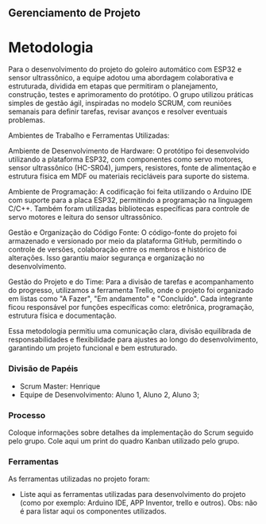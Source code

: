 ## Gerenciamento de Projeto


# Metodologia

Para o desenvolvimento do projeto do goleiro automático com ESP32 e sensor ultrassônico, a equipe adotou uma abordagem colaborativa e estruturada, dividida em etapas que permitiram o planejamento, construção, testes e aprimoramento do protótipo. O grupo utilizou práticas simples de gestão ágil, inspiradas no modelo SCRUM, com reuniões semanais para definir tarefas, revisar avanços e resolver eventuais problemas.

Ambientes de Trabalho e Ferramentas Utilizadas:

Ambiente de Desenvolvimento de Hardware:
O protótipo foi desenvolvido utilizando a plataforma ESP32, com componentes como servo motores, sensor ultrassônico (HC-SR04), jumpers, resistores, fonte de alimentação e estrutura física em MDF ou materiais recicláveis para suporte do sistema.

Ambiente de Programação:
A codificação foi feita utilizando o Arduino IDE com suporte para a placa ESP32, permitindo a programação na linguagem C/C++. Também foram utilizadas bibliotecas específicas para controle de servo motores e leitura do sensor ultrassônico.

Gestão e Organização do Código Fonte:
O código-fonte do projeto foi armazenado e versionado por meio da plataforma GitHub, permitindo o controle de versões, colaboração entre os membros e histórico de alterações. Isso garantiu maior segurança e organização no desenvolvimento.

Gestão do Projeto e do Time:
Para a divisão de tarefas e acompanhamento do progresso, utilizamos a ferramenta Trello, onde o projeto foi organizado em listas como "A Fazer", "Em andamento" e "Concluído". Cada integrante ficou responsável por funções específicas como: eletrônica, programação, estrutura física e documentação.

Essa metodologia permitiu uma comunicação clara, divisão equilibrada de responsabilidades e flexibilidade para ajustes ao longo do desenvolvimento, garantindo um projeto funcional e bem estruturado.

### Divisão de Papéis

- Scrum Master: Henrique 
- Equipe de Desenvolvimento: Aluno 1, Aluno 2, Aluno 3;


### Processo

Coloque  informações sobre detalhes da implementação do Scrum seguido pelo grupo. Cole aqui um print do quadro Kanban utilizado pelo grupo.
 

### Ferramentas

As ferramentas utilizadas no projeto foram:

- Liste aqui as ferramentas utilizadas para desenvolvimento do projeto (como por exemplo: Arduino IDE, APP Inventor, trello e outros). Obs: não é para listar aqui os componentes utilizados.
